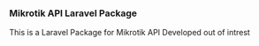 ### Mikrotik API Laravel Package
This is a Laravel Package for Mikrotik API Developed out of intrest
